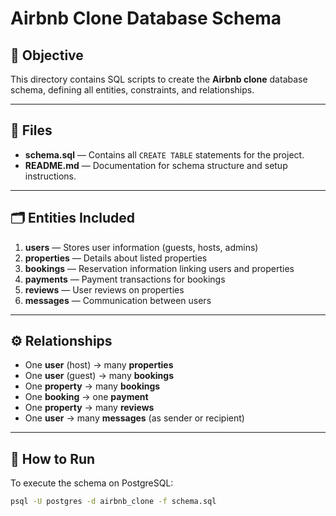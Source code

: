 # Airbnb Clone Database Schema

## 📘 Objective
This directory contains SQL scripts to create the **Airbnb clone** database schema, defining all entities, constraints, and relationships.

---

## 🧱 Files
- **schema.sql** — Contains all `CREATE TABLE` statements for the project.
- **README.md** — Documentation for schema structure and setup instructions.

---

## 🗂️ Entities Included
1. **users** — Stores user information (guests, hosts, admins)
2. **properties** — Details about listed properties
3. **bookings** — Reservation information linking users and properties
4. **payments** — Payment transactions for bookings
5. **reviews** — User reviews on properties
6. **messages** — Communication between users

---

## ⚙️ Relationships
- One **user** (host) → many **properties**
- One **user** (guest) → many **bookings**
- One **property** → many **bookings**
- One **booking** → one **payment**
- One **property** → many **reviews**
- One **user** → many **messages** (as sender or recipient)

---

## 🚀 How to Run
To execute the schema on PostgreSQL:

```bash
psql -U postgres -d airbnb_clone -f schema.sql

